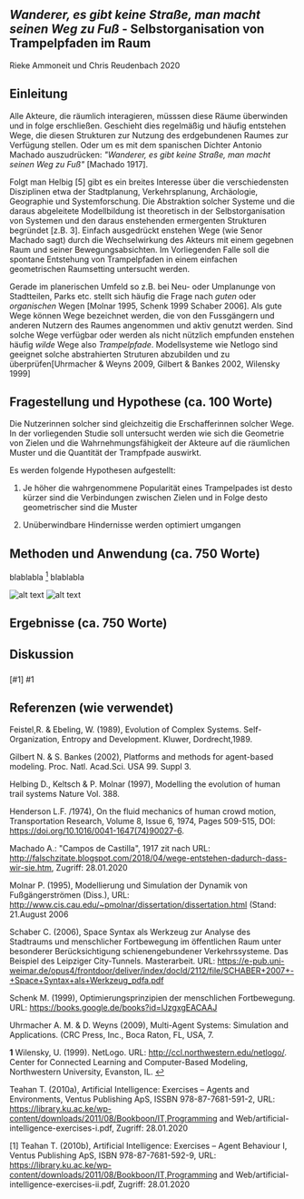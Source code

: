 ## _Wanderer, es gibt keine Straße, man macht seinen Weg zu Fuß_ - Selbstorganisation von Trampelpfaden im Raum

Rieke Ammoneit und Chris Reudenbach 2020

## Einleitung

Alle Akteure, die räumlich interagieren, müsssen diese Räume überwinden und in folge erschließen. Geschieht dies regelmäßig und häufig entstehen Wege, die diesen Strukturen zur Nutzung des erdgebundenen Raumes zur Verfügung stellen. Oder um es mit dem spanischen Dichter Antonio Machado auszudrücken: _"Wanderer, es gibt keine Straße, man macht seinen Weg zu Fuß"_ [Machado 1917]. 

Folgt man Helbig [5] gibt es ein breites Interesse über die verschiedensten Disziplinen etwa der Stadtplanung, Verkehrsplanung, Archäologie, Geographie und Systemforschung. Die Abstraktion solcher Systeme und die daraus abgeleitete Modellbildung ist theoretisch in der Selbstorganisation von Systemen und den daraus enstehenden ermergenten Strukturen begründet [z.B. 3]. Einfach ausgedrückt enstehen Wege (wie Senor Machado sagt) durch die Wechselwirkung des Akteurs mit einem gegebnen Raum und seiner Bewegungsabsichten. 
Im Vorliegenden Falle soll die spontane Entstehung von Trampelpfaden in einem einfachen geometrischen Raumsetting untersucht werden. 

Gerade im planerischen Umfeld so z.B. bei Neu- oder Umplanunge von Stadtteilen, Parks etc. stellt sich häufig die Frage nach _guten_ oder _organischen_ Wegen [Molnar 1995, Schenk 1999 Schaber 2006]. Als gute Wege können Wege bezeichnet werden, die von den Fussgängern und anderen Nutzern des Raumes angenommen und aktiv genutzt werden. Sind solche Wege verfügbar oder werden als nicht nützlich empfunden enstehen häufig _wilde_ Wege also _Trampelpfade_. Modellsysteme wie Netlogo sind geeignet solche abstrahierten Struturen abzubilden und zu überprüfen[Uhrmacher & Weyns 2009, Gilbert & Bankes 2002, Wilensky 1999] 

## Fragestellung und Hypothese (ca. 100 Worte)


Die Nutzerinnen solcher sind gleichzeitig die Erschafferinnen solcher Wege. In der vorliegenden Studie soll untersucht werden wie sich die Geometrie von Zielen und die Wahrnehmungsfähigkeit der Akteure auf die räumlichen Muster und die Quantität der Trampfpade auswirkt.

Es werden folgende Hypothesen aufgestellt:

1. Je höher die wahrgenommene  Popularität eines Trampelpades ist desto kürzer sind die Verbindungen zwischen Zielen und in Folge desto geometrischer sind die Muster

2. Unüberwindbare Hindernisse werden optimiert umgangen


## Methoden und Anwendung (ca. 750 Worte)

blablabla [<sup>1</sup>](#1) blablabla




![alt text](http://location/of/image)
![alt text](file:path)

## Ergebnisse (ca. 750 Worte)

## Diskussion

###
[#1] #1 

## Referenzen (wie verwendet)


Feistel,R. & Ebeling, W. (1989), Evolution of Complex Systems. Self-Organization, Entropy and Development. Kluwer, Dordrecht,1989.

Gilbert N. & S. Bankes (2002), Platforms and methods for agent-based modeling. Proc. Natl. Acad.Sci. USA 99. Suppl 3.

Helbing D., Keltsch & P. Molnar (1997), Modelling the evolution of human trail systems Nature  Vol. 388.

Henderson L.F. /1974), On the fluid mechanics of human crowd motion, Transportation Research, Volume 8, Issue 6, 1974, Pages 509-515, DOI: https://doi.org/10.1016/0041-1647(74)90027-6.

Machado A.: "Campos de Castilla", 1917 zit nach URL: http://falschzitate.blogspot.com/2018/04/wege-entstehen-dadurch-dass-wir-sie.htm, Zugriff: 28.01.2020

Molnar P. (1995), Modellierung und Simulation der Dynamik von Fußgängerströmen (Diss.), URL: http://www.cis.cau.edu/~pmolnar/dissertation/dissertation.html (Stand: 21.August 2006

Schaber C. (2006), Space Syntax als Werkzeug zur Analyse des Stadtraums und menschlicher Fortbewegung im öffentlichen Raum unter besonderer Berücksichtigung schienengebundener Verkehrssysteme.   Das Beispiel des Leipziger City-Tunnels. Masterarbeit. URL: https://e-pub.uni-weimar.de/opus4/frontdoor/deliver/index/docId/2112/file/SCHABER+2007+-+Space+Syntax+als+Werkzeug_pdfa.pdf

Schenk M. (1999), Optimierungsprinzipien der menschlichen Fortbewegung. URL: https://books.google.de/books?id=lJzgxgEACAAJ

Uhrmacher A. M. & D. Weyns (2009), Multi-Agent Systems: Simulation and Applications. (CRC Press, Inc., Boca Raton, FL, USA, 7. 

<b id="f1">1</b> Wilensky, U. (1999). NetLogo. URL: http://ccl.northwestern.edu/netlogo/. Center for Connected Learning and Computer-Based Modeling, Northwestern University, Evanston, IL. [↩](#a1)


Teahan T. (2010a), Artificial Intelligence: Exercises – Agents and Environments, Ventus Publishing ApS, ISSBN 978-87-7681-591-2, URL: https://library.ku.ac.ke/wp-content/downloads/2011/08/Bookboon/IT,Programming and Web/artificial-intelligence-exercises-i.pdf, Zugriff: 28.01.2020

 <a class="anchor" id="1">[1]</a> Teahan T. (2010b), Artificial Intelligence: Exercises – Agent Behaviour I, Ventus Publishing ApS, ISBN 978-87-7681-592-9, URL: https://library.ku.ac.ke/wp-content/downloads/2011/08/Bookboon/IT,Programming and Web/artificial-intelligence-exercises-ii.pdf, Zugriff: 28.01.2020
